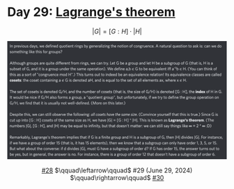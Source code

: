 # Day 29: [Lagrange's theorem](https://en.wikipedia.org/wiki/Lagrange%27s_theorem_(group_theory))

$$|G|=[G:H]\cdot|H|$$

<picture><img alt="Day 29" src="0029.png"></picture>

<center><a href="0028.html">#28</a> $\qquad\leftarrow\qquad$ #29 (June 29, 2024) $\qquad\rightarrow\qquad$ <a href="0030.html">#30</a></center>